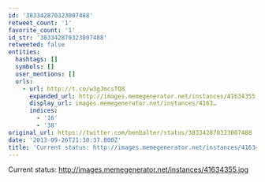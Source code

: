```yaml
---
id: '383342870323007488'
retweet_count: '1'
favorite_count: '1'
id_str: '383342870323007488'
retweeted: false
entities:
  hashtags: []
  symbols: []
  user_mentions: []
  urls:
    - url: http://t.co/w3gJmcsTQ8
      expanded_url: http://images.memegenerator.net/instances/41634355.jpg
      display_url: images.memegenerator.net/instances/4163…
      indices:
        - '16'
        - '38'
original_url: https://twitter.com/benbalter/status/383342870323007488
date: '2013-09-26T21:30:37.000Z'
title: 'Current status: http://images.memegenerator.net/instances/41634355.jpg'
---
```


Current status: http://images.memegenerator.net/instances/41634355.jpg